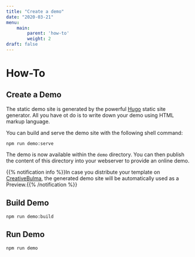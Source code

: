 ```yaml
---
title: "Create a demo"
date: "2020-03-21"
menu:
    main:
        parent: 'how-to'
        weight: 2
draft: false
---
```


# How-To
## Create a Demo
The static demo site is generated by the powerful [Hugo](https://gohugo.io) static site generator. All you have ot do is to write down your demo using HTML markup language.

You can build and serve the demo site with the following shell command:
```shell
npm run demo:serve
```

The demo is now available within the `demo` directory. You can then publish the content of this directory into your webserver to provide an online demo.

{{% notification info %}}In case you distribute your template on [CreativeBulma](https://creativebulma.net), the generated demo site will be automatically used as a Preview.{{% /notification %}}

## Build Demo

```shell
npm run demo:build
```

## Run Demo

```shell
npm run demo
```
